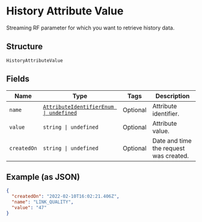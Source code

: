 
# History Attribute Value

Streaming RF parameter for which you want to retrieve history data.

## Structure

`HistoryAttributeValue`

## Fields

| Name | Type | Tags | Description |
|  --- | --- | --- | --- |
| `name` | [`AttributeIdentifierEnum \| undefined`](../../doc/models/attribute-identifier-enum.md) | Optional | Attribute identifier. |
| `value` | `string \| undefined` | Optional | Attribute value. |
| `createdOn` | `string \| undefined` | Optional | Date and time the request was created. |

## Example (as JSON)

```json
{
  "createdOn": "2022-02-10T16:02:21.406Z",
  "name": "LINK_QUALITY",
  "value": "47"
}
```

